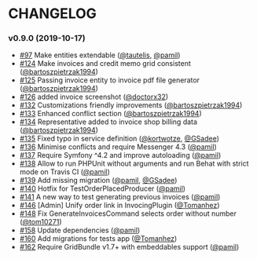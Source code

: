 # CHANGELOG

### v0.9.0 (2019-10-17)

- [#97](https://github.com/Sylius/InvoicingPlugin/issues/97) Make entities extendable ([@tautelis](https://github.com/tautelis), [@pamil](https://github.com/pamil))
- [#124](https://github.com/Sylius/InvoicingPlugin/issues/124) Make invoices and credit memo grid consistent ([@bartoszpietrzak1994](https://github.com/bartoszpietrzak1994))
- [#125](https://github.com/Sylius/InvoicingPlugin/issues/125) Passing invoice entity to invoice pdf file generator ([@bartoszpietrzak1994](https://github.com/bartoszpietrzak1994))
- [#126](https://github.com/Sylius/InvoicingPlugin/issues/126) added invoice screenshot ([@doctorx32](https://github.com/doctorx32))
- [#132](https://github.com/Sylius/InvoicingPlugin/issues/132) Customizations friendly improvements ([@bartoszpietrzak1994](https://github.com/bartoszpietrzak1994))
- [#133](https://github.com/Sylius/InvoicingPlugin/issues/133) Enhanced conflict section ([@bartoszpietrzak1994](https://github.com/bartoszpietrzak1994))
- [#134](https://github.com/Sylius/InvoicingPlugin/issues/134) Representative added to invoice shop billing data ([@bartoszpietrzak1994](https://github.com/bartoszpietrzak1994))
- [#135](https://github.com/Sylius/InvoicingPlugin/issues/135) Fixed typo in service definition ([@kortwotze](https://github.com/kortwotze), [@GSadee](https://github.com/GSadee))
- [#136](https://github.com/Sylius/InvoicingPlugin/issues/136) Minimise conflicts and require Messenger 4.3 ([@pamil](https://github.com/pamil))
- [#137](https://github.com/Sylius/InvoicingPlugin/issues/137) Require Symfony ^4.2 and improve autoloading ([@pamil](https://github.com/pamil))
- [#138](https://github.com/Sylius/InvoicingPlugin/issues/138) Allow to run PHPUnit without arguments and run Behat with strict mode on Travis CI ([@pamil](https://github.com/pamil))
- [#139](https://github.com/Sylius/InvoicingPlugin/issues/139) Add missing migration ([@pamil](https://github.com/pamil), [@GSadee](https://github.com/GSadee))
- [#140](https://github.com/Sylius/InvoicingPlugin/issues/140) Hotfix for TestOrderPlacedProducer ([@pamil](https://github.com/pamil))
- [#141](https://github.com/Sylius/InvoicingPlugin/issues/141) A new way to test generating previous invoices ([@pamil](https://github.com/pamil))
- [#146](https://github.com/Sylius/InvoicingPlugin/issues/146) [Admin] Unify order link in InvocingPlugin ([@Tomanhez](https://github.com/Tomanhez))
- [#148](https://github.com/Sylius/InvoicingPlugin/issues/148) Fix GenerateInvoicesCommand selects order without number ([@tom10271](https://github.com/tom10271))
- [#158](https://github.com/Sylius/InvoicingPlugin/issues/158) Update dependencies ([@pamil](https://github.com/pamil))
- [#160](https://github.com/Sylius/InvoicingPlugin/issues/160) Add migrations for tests app ([@Tomanhez](https://github.com/Tomanhez))
- [#162](https://github.com/Sylius/InvoicingPlugin/issues/162) Require GridBundle v1.7+ with embeddables support ([@pamil](https://github.com/pamil))
